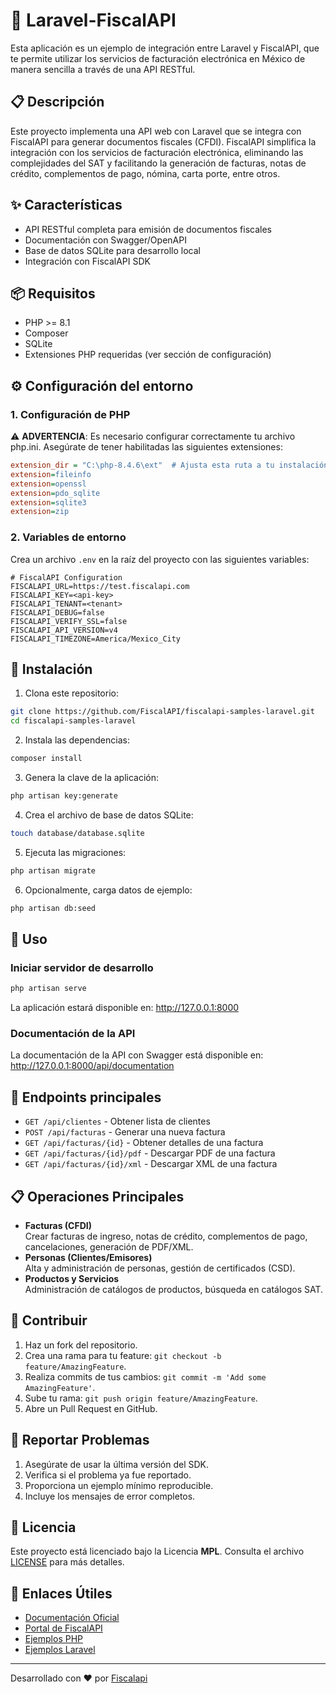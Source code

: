 # 🚀 Laravel-FiscalAPI 

Esta aplicación es un ejemplo de integración entre Laravel y FiscalAPI, que te permite utilizar los servicios de facturación electrónica en México de manera sencilla a través de una API RESTful.

## 📋 Descripción

Este proyecto implementa una API web con Laravel que se integra con FiscalAPI para generar documentos fiscales (CFDI). FiscalAPI simplifica la integración con los servicios de facturación electrónica, eliminando las complejidades del SAT y facilitando la generación de facturas, notas de crédito, complementos de pago, nómina, carta porte, entre otros.

## ✨ Características

- API RESTful completa para emisión de documentos fiscales
- Documentación con Swagger/OpenAPI
- Base de datos SQLite para desarrollo local
- Integración con FiscalAPI SDK

## 📦 Requisitos

- PHP >= 8.1
- Composer
- SQLite
- Extensiones PHP requeridas (ver sección de configuración)

## ⚙️ Configuración del entorno

### 1. Configuración de PHP

⚠️ **ADVERTENCIA**: Es necesario configurar correctamente tu archivo php.ini. Asegúrate de tener habilitadas las siguientes extensiones:

```ini
extension_dir = "C:\php-8.4.6\ext"  # Ajusta esta ruta a tu instalación de PHP
extension=fileinfo
extension=openssl
extension=pdo_sqlite
extension=sqlite3
extension=zip
```


### 2. Variables de entorno

Crea un archivo `.env` en la raíz del proyecto con las siguientes variables:

```env
# FiscalAPI Configuration
FISCALAPI_URL=https://test.fiscalapi.com
FISCALAPI_KEY=<api-key>
FISCALAPI_TENANT=<tenant>
FISCALAPI_DEBUG=false
FISCALAPI_VERIFY_SSL=false
FISCALAPI_API_VERSION=v4
FISCALAPI_TIMEZONE=America/Mexico_City
```

## 🔧 Instalación

1. Clona este repositorio:
```bash
git clone https://github.com/FiscalAPI/fiscalapi-samples-laravel.git
cd fiscalapi-samples-laravel
```

2. Instala las dependencias:
```bash
composer install
```

3. Genera la clave de la aplicación:
```bash
php artisan key:generate
```

4. Crea el archivo de base de datos SQLite:
```bash
touch database/database.sqlite
```

5. Ejecuta las migraciones:
```bash
php artisan migrate
```

6. Opcionalmente, carga datos de ejemplo:
```bash
php artisan db:seed
```

## 🚀 Uso

### Iniciar servidor de desarrollo

```bash
php artisan serve
```

La aplicación estará disponible en: http://127.0.0.1:8000

### Documentación de la API

La documentación de la API con Swagger está disponible en:
http://127.0.0.1:8000/api/documentation

## 📝 Endpoints principales

- `GET /api/clientes` - Obtener lista de clientes
- `POST /api/facturas` - Generar una nueva factura
- `GET /api/facturas/{id}` - Obtener detalles de una factura
- `GET /api/facturas/{id}/pdf` - Descargar PDF de una factura
- `GET /api/facturas/{id}/xml` - Descargar XML de una factura



## 📋 Operaciones Principales

- **Facturas (CFDI)**  
  Crear facturas de ingreso, notas de crédito, complementos de pago, cancelaciones, generación de PDF/XML.
- **Personas (Clientes/Emisores)**  
  Alta y administración de personas, gestión de certificados (CSD).
- **Productos y Servicios**  
  Administración de catálogos de productos, búsqueda en catálogos SAT.


## 🤝 Contribuir

1. Haz un fork del repositorio.  
2. Crea una rama para tu feature: `git checkout -b feature/AmazingFeature`.  
3. Realiza commits de tus cambios: `git commit -m 'Add some AmazingFeature'`.  
4. Sube tu rama: `git push origin feature/AmazingFeature`.  
5. Abre un Pull Request en GitHub.


## 🐛 Reportar Problemas

1. Asegúrate de usar la última versión del SDK.  
2. Verifica si el problema ya fue reportado.  
3. Proporciona un ejemplo mínimo reproducible.  
4. Incluye los mensajes de error completos.


## 📄 Licencia

Este proyecto está licenciado bajo la Licencia **MPL**. Consulta el archivo [LICENSE](LICENSE.txt) para más detalles.


## 🔗 Enlaces Útiles

- [Documentación Oficial](https://docs.fiscalapi.com)  
- [Portal de FiscalAPI](https://fiscalapi.com)  
- [Ejemplos PHP](https://github.com/FiscalAPI/fiscalapi-php/blob/main/examples.php)  
- [Ejemplos Laravel](https://github.com/FiscalAPI/fiscalapi-samples-laravel)


---

Desarrollado con ❤️ por [Fiscalapi](https://www.fiscalapi.com)
